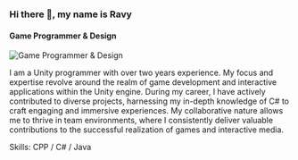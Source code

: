 ### Hi there 👋, my name is Ravy
#### Game Programmer & Design
![Game Programmer & Design](https://media.tenor.com/W2t2FCM0feUAAAAC/banner-banners.gif)

I am a Unity programmer with over two years experience. My focus and expertise revolve around the realm of game development and interactive applications within the Unity engine. During my career, I have actively contributed to diverse projects, harnessing my in-depth knowledge of C# to craft engaging and immersive experiences. My collaborative nature allows me to thrive in team environments, where I consistently deliver valuable contributions to the successful realization of games and interactive media.

Skills: CPP / C# / Java





